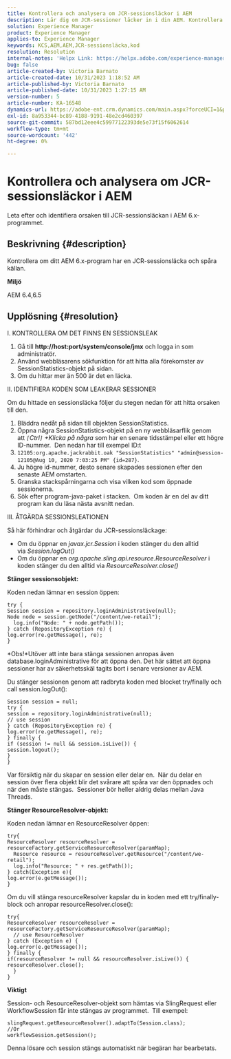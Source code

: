 ```yaml
---
title: Kontrollera och analysera om JCR-sessionsläckor i AEM
description: Lär dig om JCR-sessioner läcker in i din AEM. Kontrollera om koden lämnar sessionen öppen.
solution: Experience Manager
product: Experience Manager
applies-to: Experience Manager
keywords: KCS,AEM,AEM,JCR-sessionsläcka,kod
resolution: Resolution
internal-notes: 'Helpx Link: https://helpx.adobe.com/experience-manager/kb/check-and-analyze-if-JCR-session-leaks-in-your-AEM-instance.html'
bug: false
article-created-by: Victoria Barnato
article-created-date: 10/31/2023 1:18:52 AM
article-published-by: Victoria Barnato
article-published-date: 10/31/2023 1:27:15 AM
version-number: 5
article-number: KA-16548
dynamics-url: https://adobe-ent.crm.dynamics.com/main.aspx?forceUCI=1&pagetype=entityrecord&etn=knowledgearticle&id=dff8226d-8b77-ee11-8179-6045bd006ce9
exl-id: 8a953344-bc89-4188-9191-48e2cd460397
source-git-commit: 587bd12eee4c59977122393de5e73f15f6062614
workflow-type: tm+mt
source-wordcount: '442'
ht-degree: 0%

---
```


# Kontrollera och analysera om JCR-sessionsläckor i AEM


Leta efter och identifiera orsaken till JCR-sessionsläckan i AEM 6.x-programmet.

## Beskrivning {#description}


Kontrollera om ditt AEM 6.x-program har en JCR-sessionsläcka och spåra källan.



<b>Miljö</b>

AEM 6.4,6.5


## Upplösning {#resolution}


I. KONTROLLERA OM DET FINNS EN SESSIONSLEAK

1. Gå till <b>http://host:port/system/console/jmx</b> och logga in som administratör.
2. Använd webbläsarens sökfunktion för att hitta alla förekomster av SessionStatistics-objekt på sidan.
3. Om du hittar mer än 500 är det en läcka.




II. IDENTIFIERA KODEN SOM LEAKERAR SESSIONER

Om du hittade en sessionsläcka följer du stegen nedan för att hitta orsaken till den.

1. Bläddra nedåt på sidan till objekten SessionStatistics.
2. Öppna några SessionStatistics-objekt på en ny webbläsarflik genom att *`[`Ctrl`]` +Klicka på några* som har en senare tidsstämpel eller ett högre ID-nummer.  Den nedan har till exempel ID:t
3. `12105:org.apache.jackrabbit.oak "SessionStatistics" "admin@session-12105@Aug 10, 2020 7:03:25 PM" {id=287}`.
4. Ju högre id-nummer, desto senare skapades sessionen efter den senaste AEM omstarten.
5. Granska stackspårningarna och visa vilken kod som öppnade sessionerna.
6. Sök efter program-java-paket i stacken.  Om koden är en del av ditt program kan du läsa nästa avsnitt nedan.


III. ÅTGÄRDA SESSIONSLEATIONEN

Så här förhindrar och åtgärdar du JCR-sessionsläckage:

- Om du öppnar en *javax.jcr.Session* i koden stänger du den alltid via *Session.logOut()*
- Om du öppnar en *org.apache.sling.api.resource.ResourceResolver* i koden stänger du den alltid via *ResourceResolver.close()*


<b>Stänger sessionsobjekt:</b>

Koden nedan lämnar en session öppen:




```
try {
Session session = repository.loginAdministrative(null);
Node node = session.getNode("/content/we-retail");
  log.info("Node: " + node.getPath());
} catch (RepositoryException re) {
log.error(re.getMessage(), re);
}
```




*Obs!*Utöver att inte bara stänga sessionen anropas även database.loginAdministrative för att öppna den. Det här sättet att öppna sessioner har av säkerhetsskäl tagits bort i senare versioner av AEM.



Du stänger sessionen genom att radbryta koden med blocket try/finally och call session.logOut():




```
Session session = null;
try {
session = repository.loginAdministrative(null);
// use session
} catch (RepositoryException re) {
log.error(re.getMessage(), re);
} finally {
if (session != null && session.isLive()) {
session.logout();
}
}
```


Var försiktig när du skapar en session eller delar en.  När du delar en session över flera objekt blir det svårare att spåra var den öppnades och när den måste stängas.  Sessioner bör heller aldrig delas mellan Java Threads.

<b>Stänger ResourceResolver-objekt:</b>

Koden nedan lämnar en ResourceResolver öppen:




```
try{
ResourceResolver resourceResolver = resourceFactory.getServiceResourceResolver(paramMap);
  Resource resource = resourceResolver.getResource("/content/we-retail");
  log.info("Resource: " + res.getPath());
} catch(Exception e){
log.error(e.getMessage());
}
```




Om du vill stänga resourceResolver kapslar du in koden med ett try/finally-block och anropar resourceResolver.close():




```
try{
ResourceResolver resourceResolver = resourceFactory.getServiceResourceResolver(paramMap);
  // use ResourceResolver
} catch (Exception e) {
log.error(e.getMessage());
} finally {
if(resourceResolver != null && resourceResolver.isLive()) {
resourceResolver.close();
  }
}
```


<b>Viktigt</b>

Session- och ResourceResolver-objekt som hämtas via SlingRequest eller WorkflowSession får inte stängas av programmet.  Till exempel:




```
slingRequest.getResourceResolver().adaptTo(Session.class);
//Or
workflowSession.getSession();
```


Denna lösare och session stängs automatiskt när begäran har bearbetats.
